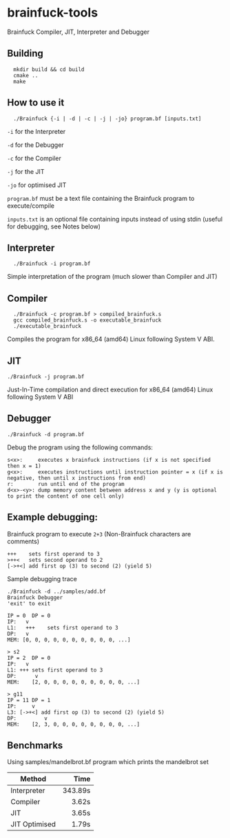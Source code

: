 # brainfuck-tools
Brainfuck Compiler, JIT, Interpreter and Debugger

## Building

      mkdir build && cd build
      cmake ..
      make

## How to use it

      ./Brainfuck {-i | -d | -c | -j | -jo} program.bf [inputs.txt]

  ```-i``` for the Interpreter
  
  ```-d``` for the Debugger

  ```-c``` for the Compiler

  ```-j``` for the JIT
  
  ```-jo``` for optimised JIT

  ```program.bf``` must be a text file containing the Brainfuck program to execute/compile

  ```inputs.txt``` is an optional file containing inputs instead of using stdin (useful for debugging, see Notes below)

## Interpreter

      ./Brainfuck -i program.bf

Simple interpretation of the program (much slower than Compiler and JIT)

## Compiler

      ./Brainfuck -c program.bf > compiled_brainfuck.s
      gcc compiled_brainfuck.s -o executable_brainfuck
      ./executable_brainfuck

Compiles the program for x86_64 (amd64) Linux following System V ABI.

## JIT

    ./Brainfuck -j program.bf

Just-In-Time compilation and direct execution for x86_64 (amd64) Linux following System V ABI

## Debugger

    ./Brainfuck -d program.bf

Debug the program using the following commands:

    s<x>:     executes x brainfuck instructions (if x is not specified then x = 1)
    g<x>:     executes instructions until instruction pointer = x (if x is negative, then until x instructions from end)
    r:        run until end of the program
    d<x>-<y>: dump memory content between address x and y (y is optional to print the content of one cell only)


## Example debugging:

Brainfuck program to execute ```2+3``` (Non-Brainfuck characters are comments)

    +++    sets first operand to 3
    >++<   sets second operand to 2
    [->+<] add first op (3) to second (2) (yield 5)

Sample debugging trace

    ./Brainfuck -d ../samples/add.bf
    Brainfuck Debugger
    'exit' to exit

    IP = 0	DP = 0
    IP:	  v
    L1:	  +++    sets first operand to 3
    DP:   v
    MEM: [0, 0, 0, 0, 0, 0, 0, 0, 0, 0, ...]
    
    > s2
    IP = 2	DP = 0
    IP:	  v                        
    L1:	+++ sets first operand to 3
    DP: 	 v
    MEM:	[2, 0, 0, 0, 0, 0, 0, 0, 0, 0, ...]

    > g11
    IP = 11	DP = 1
    IP:	    v                                          
    L3:	[->+<] add first op (3) to second (2) (yield 5)
    DP: 	    v
    MEM:	[2, 3, 0, 0, 0, 0, 0, 0, 0, 0, ...]
    
    
## Benchmarks

Using samples/mandelbrot.bf program which prints the mandelbrot set

| Method        | Time      |
| ------------- |----------:|
| Interpreter   | 343.89s   |
| Compiler      | 3.62s     |
| JIT           | 3.65s     |
| JIT Optimised | 1.79s     |



